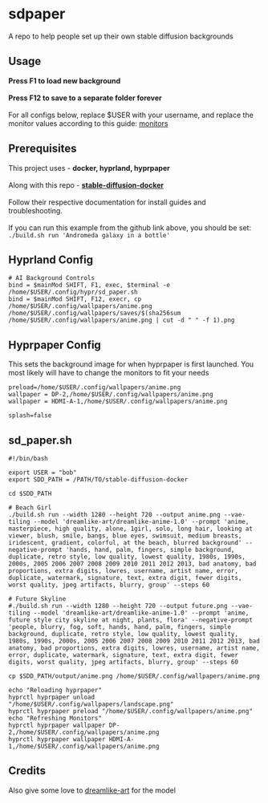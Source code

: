 # sdpaper
A repo to help people set up their own stable diffusion backgrounds

## Usage
**Press F1 to load new background**\
\
**Press F12 to save to a separate folder forever**\
\
For all configs below, replace $USER with your username, and replace the monitor values according to this guide: [monitors](https://wiki.hyprland.org/Configuring/Monitors/)


## Prerequisites
This project uses - **docker, hyprland, hyprpaper**\
\
Along with this repo - **[stable-diffusion-docker](https://github.com/fboulnois/stable-diffusion-docker)**\
\
Follow their respective documentation for install guides and troubleshooting. \
\
If you can run this example from the github link above, you should be set:\
`./build.sh run 'Andromeda galaxy in a bottle'`


## Hyprland Config
```
# AI Background Controls
bind = $mainMod SHIFT, F1, exec, $terminal -e /home/$USER/.config/hypr/sd_paper.sh 
bind = $mainMod SHIFT, F12, execr, cp /home/$USER/.config/wallpapers/anime.png /home/$USER/.config/wallpapers/saves/$(sha256sum /home/$USER/.config/wallpapers/anime.png | cut -d " " -f 1).png
```


## Hyprpaper Config
This sets the background image for when hyprpaper is first launched. You most likely will have to change the monitors to fit your needs
```
preload=/home/$USER/.config/wallpapers/anime.png
wallpaper = DP-2,/home/$USER/.config/wallpapers/anime.png
wallpaper = HDMI-A-1,/home/$USER/.config/wallpapers/anime.png

splash=false
```


## sd_paper.sh
```
#!/bin/bash

export USER = "bob"
export SDD_PATH = /PATH/TO/stable-diffusion-docker

cd $SDD_PATH

# Beach Girl
./build.sh run --width 1280 --height 720 --output anime.png --vae-tiling --model 'dreamlike-art/dreamlike-anime-1.0' --prompt 'anime, masterpiece, high quality, alone, 1girl, solo, long hair, looking at viewer, blush, smile, bangs, blue eyes, swimsuit, medium breasts, iridescent, gradient, colorful, at the beach, blurred background' --negative-prompt 'hands, hand, palm, fingers, simple background, duplicate, retro style, low quality, lowest quality, 1980s, 1990s, 2000s, 2005 2006 2007 2008 2009 2010 2011 2012 2013, bad anatomy, bad proportions, extra digits, lowres, username, artist name, error, duplicate, watermark, signature, text, extra digit, fewer digits, worst quality, jpeg artifacts, blurry, group' --steps 60

# Future Skyline
#./build.sh run --width 1280 --height 720 --output future.png --vae-tiling --model 'dreamlike-art/dreamlike-anime-1.0' --prompt 'anime, future style city skyline at night, plants, flora' --negative-prompt 'people, blurry, fog, soft, hands, hand, palm, fingers, simple background, duplicate, retro style, low quality, lowest quality, 1980s, 1990s, 2000s, 2005 2006 2007 2008 2009 2010 2011 2012 2013, bad anatomy, bad proportions, extra digits, lowres, username, artist name, error, duplicate, watermark, signature, text, extra digit, fewer digits, worst quality, jpeg artifacts, blurry, group' --steps 60

cp $SDD_PATH/output/anime.png /home/$USER/.config/wallpapers/anime.png

echo "Reloading hyprpaper"
hyprctl hyprpaper unload "/home/$USER/.config/wallpapers/landscape.png"
hyprctl hyprpaper preload "/home/$USER/.config/wallpapers/anime.png"
echo "Refreshing Monitors"
hyprctl hyprpaper wallpaper DP-2,/home/$USER/.config/wallpapers/anime.png
hyprctl hyprpaper wallpaper HDMI-A-1,/home/$USER/.config/wallpapers/anime.png
```

## Credits
Also give some love to [dreamlike-art](https://huggingface.co/dreamlike-art/dreamlike-anime-1.0) for the model
